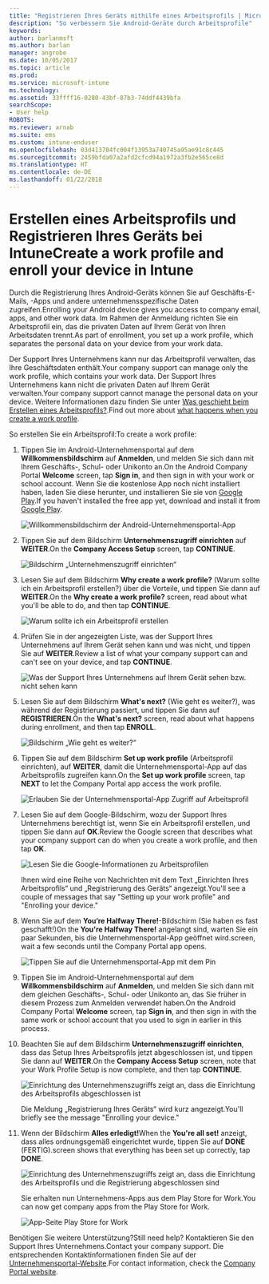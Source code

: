 ```yaml
---
title: "Registrieren Ihres Geräts mithilfe eines Arbeitsprofils | Microsoft-Dokumentation"
description: "So verbessern Sie Android-Geräte durch Arbeitsprofile"
keywords: 
author: barlanmsft
ms.author: barlan
manager: angrobe
ms.date: 10/05/2017
ms.topic: article
ms.prod: 
ms.service: microsoft-intune
ms.technology: 
ms.assetid: 33ffff16-0280-43bf-87b3-74ddf4439bfa
searchScope:
- User help
ROBOTS: 
ms.reviewer: arnab
ms.suite: ems
ms.custom: intune-enduser
ms.openlocfilehash: 03d413784fc004f13953a740745a95ae91c8c445
ms.sourcegitcommit: 2459bfda07a2afd2cfcd94a1972a3fb2e565ce8d
ms.translationtype: HT
ms.contentlocale: de-DE
ms.lasthandoff: 01/22/2018
---
```

# <a name="create-a-work-profile-and-enroll-your-device-in-intune"></a><span data-ttu-id="77176-103">Erstellen eines Arbeitsprofils und Registrieren Ihres Geräts bei Intune</span><span class="sxs-lookup"><span data-stu-id="77176-103">Create a work profile and enroll your device in Intune</span></span>

<span data-ttu-id="77176-104">Durch die Registrierung Ihres Android-Geräts können Sie auf Geschäfts-E-Mails, -Apps und andere unternehmensspezifische Daten zugreifen.</span><span class="sxs-lookup"><span data-stu-id="77176-104">Enrolling your Android device gives you access to company email, apps, and other work data.</span></span> <span data-ttu-id="77176-105">Im Rahmen der Anmeldung richten Sie ein Arbeitsprofil ein, das die privaten Daten auf Ihrem Gerät von Ihren Arbeitsdaten trennt.</span><span class="sxs-lookup"><span data-stu-id="77176-105">As part of enrollment, you set up a work profile, which separates the personal data on your device from your work data.</span></span>

<span data-ttu-id="77176-106">Der Support Ihres Unternehmens kann nur das Arbeitsprofil verwalten, das Ihre Geschäftsdaten enthält.</span><span class="sxs-lookup"><span data-stu-id="77176-106">Your company support can manage only the work profile, which contains your work data.</span></span> <span data-ttu-id="77176-107">Der Support Ihres Unternehmens kann nicht die privaten Daten auf Ihrem Gerät verwalten.</span><span class="sxs-lookup"><span data-stu-id="77176-107">Your company support cannot manage the personal data on your device.</span></span> <span data-ttu-id="77176-108">Weitere Informationen dazu finden Sie unter [Was geschieht beim Erstellen eines Arbeitsprofils?](what-happens-when-you-create-a-work-profile-android.md).</span><span class="sxs-lookup"><span data-stu-id="77176-108">Find out more about [what happens when you create a work profile](what-happens-when-you-create-a-work-profile-android.md).</span></span>

<span data-ttu-id="77176-109">So erstellen Sie ein Arbeitsprofil:</span><span class="sxs-lookup"><span data-stu-id="77176-109">To create a work profile:</span></span>

1.  <span data-ttu-id="77176-110">Tippen Sie im Android-Unternehmensportal auf dem **Willkommensbildschirm** auf **Anmelden**, und melden Sie sich dann mit Ihrem Geschäfts-, Schul- oder Unikonto an.</span><span class="sxs-lookup"><span data-stu-id="77176-110">On the Android Company Portal **Welcome** screen, tap **Sign in**, and then sign in with your work or school account.</span></span> <span data-ttu-id="77176-111">Wenn Sie die kostenlose App noch nicht installiert haben, laden Sie diese herunter, und installieren Sie sie von [Google Play](http://play.google.com/store/apps/details?id=com.microsoft.windowsintune.companyportal).</span><span class="sxs-lookup"><span data-stu-id="77176-111">If you haven't installed the free app yet, download and install it from [Google Play](http://play.google.com/store/apps/details?id=com.microsoft.windowsintune.companyportal).</span></span>

    ![Willkommensbildschirm der Android-Unternehmensportal-App](./media/and-enroll-0-welcome-screen.png)

2. <span data-ttu-id="77176-113">Tippen Sie auf dem Bildschirm **Unternehmenszugriff einrichten** auf **WEITER**.</span><span class="sxs-lookup"><span data-stu-id="77176-113">On the **Company Access Setup** screen, tap **CONTINUE**.</span></span>

    ![Bildschirm „Unternehmenszugriff einrichten“](/intune/media/android_cp_enroll_01_1709_new.png)

3.  <span data-ttu-id="77176-115">Lesen Sie auf dem Bildschirm **Why create a work profile?** (Warum sollte ich ein Arbeitsprofil erstellen?) über die Vorteile, und tippen Sie dann auf **WEITER**.</span><span class="sxs-lookup"><span data-stu-id="77176-115">On the **Why create a work profile?** screen, read about what you'll be able to do, and then tap **CONTINUE**.</span></span>

    ![Warum sollte ich ein Arbeitsprofil erstellen](./media/andr-afw-why-create-a-work-profile.png)

4.  <span data-ttu-id="77176-117">Prüfen Sie in der angezeigten Liste, was der Support Ihres Unternehmens auf Ihrem Gerät sehen kann und was nicht, und tippen Sie auf **WEITER**.</span><span class="sxs-lookup"><span data-stu-id="77176-117">Review a list of what your company support can and can't see on your device, and tap **CONTINUE**.</span></span>

    ![Was der Support Ihres Unternehmens auf Ihrem Gerät sehen bzw. nicht sehen kann](/intune/media/android_cp_enroll_02_after_1710.png)

5.  <span data-ttu-id="77176-119">Lesen Sie auf dem Bildschirm **What's next?** (Wie geht es weiter?), was während der Registrierung passiert, und tippen Sie dann auf **REGISTRIEREN**.</span><span class="sxs-lookup"><span data-stu-id="77176-119">On the **What's next?** screen, read about what happens during enrollment, and then tap **ENROLL**.</span></span>

    ![Bildschirm „Wie geht es weiter?“](/intune/media/android_work_cp_enroll_03_after_1710.png)

6. <span data-ttu-id="77176-121">Tippen Sie auf dem Bildschirm **Set up work profile** (Arbeitsprofil einrichten), auf **WEITER**, damit die Unternehmensportal-App auf das Arbeitsprofils zugreifen kann.</span><span class="sxs-lookup"><span data-stu-id="77176-121">On the **Set up work profile** screen, tap **NEXT** to let the Company Portal app access the work profile.</span></span>

    ![Erlauben Sie der Unternehmensportal-App Zugriff auf Arbeitsprofil](./media/andr-afw-tap-next-to-set-up-work-profile.png)

7. <span data-ttu-id="77176-123">Lesen Sie auf dem Google-Bildschirm, wozu der Support Ihres Unternehmens berechtigt ist, wenn Sie ein Arbeitsprofil erstellen, und tippen Sie dann auf **OK**.</span><span class="sxs-lookup"><span data-stu-id="77176-123">Review the Google screen that describes what your company support can do when you create a work profile, and then tap **OK**.</span></span>

    ![Lesen Sie die Google-Informationen zu Arbeitsprofilen](./media/andr-afw-google-screen-what-it-can-do.png)

    <span data-ttu-id="77176-125">Ihnen wird eine Reihe von Nachrichten mit dem Text „Einrichten Ihres Arbeitsprofils“ und „Registrierung des Geräts“ angezeigt.</span><span class="sxs-lookup"><span data-stu-id="77176-125">You'll see a couple of messages that say "Setting up your work profile" and "Enrolling your device."</span></span>

8. <span data-ttu-id="77176-126">Wenn Sie auf dem **You‘re Halfway There!**-Bildschirm (Sie haben es fast geschafft!)</span><span class="sxs-lookup"><span data-stu-id="77176-126">On the **You're Halfway There!**</span></span> <span data-ttu-id="77176-127">angelangt sind, warten Sie ein paar Sekunden, bis die Unternehmensportal-App geöffnet wird.</span><span class="sxs-lookup"><span data-stu-id="77176-127">screen, wait a few seconds until the Company Portal app opens.</span></span>

    ![Tippen Sie auf die Unternehmensportal-App mit dem Pin](./media/andr-afw-tap-work-badged-company-portal-icon2.png)

9. <span data-ttu-id="77176-129">Tippen Sie im Android-Unternehmensportal auf dem **Willkommensbildschirm** auf **Anmelden**, und melden Sie sich dann mit dem gleichen Geschäfts-, Schul- oder Unikonto an, das Sie früher in diesem Prozess zum Anmelden verwendet haben.</span><span class="sxs-lookup"><span data-stu-id="77176-129">On the Android Company Portal **Welcome** screen, tap **Sign in**, and then sign in with the same work or school account that you used to sign in earlier in this process.</span></span>

10. <span data-ttu-id="77176-130">Beachten Sie auf dem Bildschirm **Unternehmenszugriff einrichten**, dass das Setup Ihres Arbeitsprofils jetzt abgeschlossen ist, und tippen Sie dann auf **WEITER**.</span><span class="sxs-lookup"><span data-stu-id="77176-130">On the **Company Access Setup** screen, note that your Work Profile Setup is now complete, and then tap **CONTINUE**.</span></span>

    ![Einrichtung des Unternehmenszugriffs zeigt an, dass die Einrichtung des Arbeitsprofils abgeschlossen ist](./media/andr-afw-work-profile-now-set-up.png)

    <span data-ttu-id="77176-132">Die Meldung „Registrierung Ihres Geräts“ wird kurz angezeigt.</span><span class="sxs-lookup"><span data-stu-id="77176-132">You'll briefly see the message "Enrolling your device."</span></span>

11. <span data-ttu-id="77176-133">Wenn der Bildschirm **Alles erledigt!**</span><span class="sxs-lookup"><span data-stu-id="77176-133">When the **You're all set!**</span></span> <span data-ttu-id="77176-134">anzeigt, dass alles ordnungsgemäß eingerichtet wurde, tippen Sie auf **DONE** (FERTIG).</span><span class="sxs-lookup"><span data-stu-id="77176-134">screen shows that everything has been set up correctly, tap **DONE**.</span></span>

    ![Einrichtung des Unternehmenszugriffs zeigt an, dass die Einrichtung des Arbeitsprofils und die Registrierung abgeschlossen sind](/intune/media/android_work_cp_enroll_04_after_1710.png)

    <span data-ttu-id="77176-136">Sie erhalten nun Unternehmens-Apps aus dem Play Store for Work.</span><span class="sxs-lookup"><span data-stu-id="77176-136">You can now get company apps from the Play Store for Work.</span></span>

    ![App-Seite Play Store for Work](./media/andr-afw-tap-work-play-store-icon.png)

<span data-ttu-id="77176-138">Benötigen Sie weitere Unterstützung?</span><span class="sxs-lookup"><span data-stu-id="77176-138">Still need help?</span></span> <span data-ttu-id="77176-139">Kontaktieren Sie den Support Ihres Unternehmens.</span><span class="sxs-lookup"><span data-stu-id="77176-139">Contact your company support.</span></span> <span data-ttu-id="77176-140">Die entsprechenden Kontaktinformationen finden Sie auf der [Unternehmensportal-Website](https://portal.manage.microsoft.com#HelpDeskDialog).</span><span class="sxs-lookup"><span data-stu-id="77176-140">For contact information, check the [Company Portal website](https://portal.manage.microsoft.com#HelpDeskDialog).</span></span>

